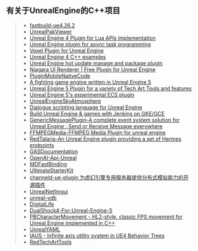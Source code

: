 ## 有关于UnrealEngine的C++项目  

>* [fastbuild-ue4.26.2](https://github.com/VicentChen/fastbuild-ue4.26.2)  
>* [UnrealPakViewer](https://github.com/jashking/UnrealPakViewer)  
>* [Unreal Engine 4 Plugin for Lua APIs implementation](https://github.com/rdeioris/LuaMachine)  
>* [Unreal Engine plugin for async task programming](https://github.com/splash-damage/future-extensions)  
>* [Voxel Plugin for Unreal Engine](https://github.com/Phyronnaz/VoxelPlugin)  
>* [Unreal Engine 4 C++ examples](https://github.com/Harrison1/unrealcpp)  
>* [Unreal Engine hot update manage and package plugin](https://github.com/hxhb/HotPatcher)  
>* [Niagara UI Renderer | Free Plugin for Unreal Engine](https://github.com/SourySK/NiagaraUIRenderer)  
>* [PluginMobileNativeCode](https://github.com/Sovahero/PluginMobileNativeCode)  
>* [A fighting game engine written in Unreal Engine 5](https://github.com/WistfulHopes/NightSkyEngine)  
>* [Unreal Engine 5 Plugin for a variety of Tech Art Tools and features](https://github.com/Ryan-DowlingSoka/RedTechArtTools)  
>* [Unreal Engine 5's experimental ECS plugin](https://github.com/Megafunk/MassSample)  
>* [UnrealEngineSkyAtmosphere](https://github.com/sebh/UnrealEngineSkyAtmosphere)  
>* [Dialogue scripting language for Unreal Engine](https://github.com/redxdev/Supertalk)  
>* [Build Unreal Engine & games with Jenkins on GKE/GCE](https://github.com/falldamagestudio/UE-Jenkins-BuildSystem)  
>* [GenericMessagePlugin-A complete event system solution for Unreal Engine : Send or Receive Message everywhere](https://github.com/wangjieest/GenericMessagePlugin)  
>* [FFMPEGMedia-FFMPEG Media Plugin for unreal engine](https://github.com/bakjos/FFMPEGMedia)  
>* [RedTalaria-An Unreal Engine plugin providing a set of Hermes endpoints](https://github.com/cdpred/RedTalaria)  
>* [GASDocumentation](https://github.com/tranek/GASDocumentation)  
>* [OpenAI-Api-Unreal](https://github.com/KellanM/OpenAI-Api-Unreal)  
>* [MDFastBinding](https://github.com/DoubleDeez/MDFastBinding)  
>* [UltimateStarterKit](https://github.com/hfjooste/UltimateStarterKit)  
>* [channeld-ue-plugin 为虚幻引擎专用服务器提供分布式模拟能力的开源插件](https://github.com/metaworking/channeld-ue-plugin)  
>* [UnrealNetImgui](https://github.com/sammyfreg/UnrealNetImgui)  
>* [unreal-vdb](https://github.com/eidosmontreal/unreal-vdb)  
>* [DigitalLife](https://github.com/QSWWLTN/DigitalLife)
>* [DualShock4-For-Unreal-Engine-5](https://github.com/DarknessFX/DualShock4-For-Unreal-Engine-5)
>* [PBCharacterMovement - HL2-style, classic FPS movement for Unreal Engine implemented in C++](https://github.com/ProjectBorealis/PBCharacterMovement)
>* [UnrealYAML](https://github.com/jwindgassen/UnrealYAML)
>* [IAUS - Infinite axis utility system in UE4 Behavior Trees](https://github.com/ProjectBorealis/IAUS)
>* [RedTechArtTools](https://github.com/Ryan-DowlingSoka/RedTechArtTools)  
